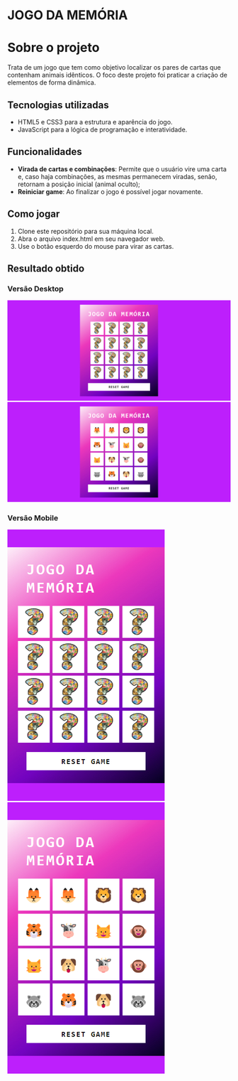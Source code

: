 # JOGO DA MEMÓRIA


# Sobre o projeto
Trata de um jogo que tem como objetivo localizar os pares de cartas que contenham animais idênticos.
O foco deste projeto foi praticar a criação de elementos de forma dinâmica.

## Tecnologias utilizadas

* HTML5 e CSS3 para a estrutura e aparência do jogo.
* JavaScript para a lógica de programação e interatividade.

## Funcionalidades
* **Virada de cartas e combinações**: Permite que o usuário vire uma carta e, caso haja combinações, as mesmas permanecem viradas, senão, retornam a posição inicial (animal oculto);
* **Reiniciar game**: Ao finalizar o jogo é possível jogar novamente.

## Como jogar

1. Clone este repositório para sua máquina local.
1. Abra o arquivo index.html em seu navegador web.
1. Use o botão esquerdo do mouse para virar as cartas.


## Resultado obtido

### Versão Desktop
![Desktop - Início do jogo - nenhum par localizado](./src/images/desktop1.jpg "Desktop - Início do jogo - nenhum par localizado")
![Desktop - Jogo finalizado - todos os pares localizados](./src/images/desktop2.jpg "Desktop - Jogo finalizado - todos os pares localizados")



### Versão Mobile
![Mobile - Início do jogo - nenhum par localizado](./src/images/mobile1.jpg "Mobile - Início do jogo - nenhum par localizado")
![Mobile - Jogo finalizado - todos os pares localizados](./src/images/mobile2.jpg "Mobile - Jogo finalizado - todos os pares localizados")

